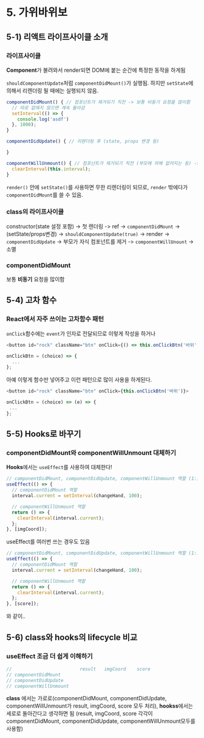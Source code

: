 # 5. 가위바위보

## 5-1) 리액트 라이프사이클 소개

### 라이프사이클

**Component**가 불려와서 render되면 DOM에 붙는 순간에 특정한 동작을 하게됨

`shouldComponentUpdate`처럼 `componentDidMount()`가 실행됨.
하지만 `setState`에 의해서 리렌더링 될 때에는 실행되지 않음.

```javascript
componentDidMount() { // 컴포넌트가 제거되기 직전 -> 보통 비동기 요청을 많이함
  // 따로 없애지 않으면 계속 돌아감
  setInterval(() => {
    console.log('asdf')
  }, 1000);
}

componentDidUpdate() { // 리렌더링 후 (state, props 변경 등)

}

componentWillUnmount() { // 컴포넌트가 제거되기 직전 (부모에 의해 없어지는 등) -> 보통 비동기 요청 정리
  clearInterval(this.interval);
}
```

`render()` 안에 `setState()`를 사용하면 무한 리렌더링이 되므로, `render` 밖에다가 `componentDidMount`를 쓸 수 있음.

### class의 라이프사이클

constructor(state 설정 포함) -> 첫 렌더링 -> ref -> `componentDidMount`
-> (setState/props변경) -> `shouldComponentUpdate(true)` -> render -> `componentDidUpdate`
-> 부모가 자식 컴포넌트를 제거 -> `componentWillUnount` -> 소멸

### componentDidMount

보통 **비동기** 요청을 많이함

## 5-4) 고차 함수

### React에서 자주 쓰이는 고차함수 패턴

`onClick`함수에는 `event`가 인자로 전달되므로 이렇게 작성을 하거나

```javascript
<button id="rock" className="btn" onClick={() => this.onClickBtn('바위')}>
```

```javascript
onClickBtn = (choice) => {
  ...
};
```

아예 이렇게 함수만 넣어주고 이런 패턴으로 많이 사용을 하게된다.

```javascript
<button id="rock" className="btn" onClick={this.onClickBtn('바위')}>
```

```javascript
onClickBtn = (choice) => (e) => {
 ...
};
```

## 5-5) Hooks로 바꾸기

### componentDidMount와 componentWillUnmount 대체하기

**Hooks**에서는 `useEffect`를 사용하여 대체한다!

```javascript
// componentDidMount, componentDidUpdate, componentWillUnmount 역할 (1:1 대응은 아님)
useEffect(() => {
  // componentDidMount 역할
  interval.current = setInterval(changeHand, 100);

  // componentWillUnmount 역할
  return () => {
    clearInterval(interval.current);
  };
}, [imgCoord]);
```

useEffect를 여러번 쓰는 경우도 있음

```javascript
// componentDidMount, componentDidUpdate, componentWillUnmount 역할 (1:1 대응은 아님)
useEffect(() => {
  // componentDidMount 역할
  interval.current = setInterval(changeHand, 100);

  // componentWillUnmount 역할
  return () => {
    clearInterval(interval.current);
  };
}, [score]);
```

와 같이..

## 5-6) class와 hooks의 lifecycle 비교

### useEffect 조금 더 쉽게 이해하기

```javascript
//                         result   imgCoord    score
// componentDidMount
// componentDidUpdate
// componentWillUnmount
```

**class** 에서는 가로로(componentDidMount, componentDidUpdate, componentWillUnmount가 result, imgCoord, score 모두 처리),
**hookss**에서는 세로로 돌아간다고 생각하면 됨 (result, imgCoord, score 각각이 componentDidMount, componentDidUpdate, componentWillUnmount모두를 사용함)
